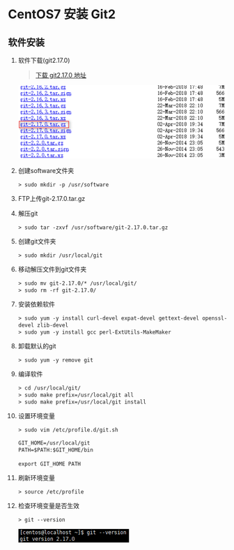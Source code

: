 # CentOS7 安装 Git2

## 软件安装

1.  软件下载(git2.17.0)<br>

    > [下载 git2.17.0 地址][git下载地址]

    ![第1步](images/05_1_1.png)<br>

2.  创建software文件夹<br>

    ```命令
    > sudo mkdir -p /usr/software
    ```

3.  FTP上传git-2.17.0.tar.gz<br>

4.  解压git<br>

    ```命令
    > sudo tar -zxvf /usr/software/git-2.17.0.tar.gz
    ```

5.  创建git文件夹<br>

    ```命令
    > sudo mkdir /usr/local/git
    ```

6.  移动解压文件到git文件夹<br>

    ```命令
    > sudo mv git-2.17.0/* /usr/local/git/
    > sudo rm -rf git-2.17.0/
    ```

7.  安装依赖软件<br>

    ```命令
    > sudo yum -y install curl-devel expat-devel gettext-devel openssl-devel zlib-devel
    > sudo yum -y install gcc perl-ExtUtils-MakeMaker
    ```

8.  卸载默认的git<br>

    ```命令
    > sudo yum -y remove git
    ```

9.  编译软件<br>

    ```命令
    > cd /usr/local/git/
    > sudo make prefix=/usr/local/git all
    > sudo make prefix=/usr/local/git install
    ```

10. 设置环境变量<br>

    ```命令
    > sudo vim /etc/profile.d/git.sh
    ```

    ```内容
    GIT_HOME=/usr/local/git
    PATH=$PATH:$GIT_HOME/bin

    export GIT_HOME PATH
    ```

11. 刷新环境变量<br>

    ```命令
    > source /etc/profile
    ```

12. 检查环境变量是否生效<br>

    ```命令
    > git --version
    ```

    ![第12步](images/05_12_1.png)<br>

[git下载地址]: https://mirrors.edge.kernel.org/pub/software/scm/git/
